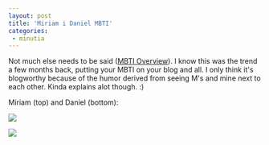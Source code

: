 ```yaml
---
layout: post
title: 'Miriam i Daniel MBTI'
categories:
 - minutia
---
```


Not much else needs to be said (<a href="http://www.capt.org/The_MBTI_Instrument/Overview.cfm">MBTI Overview</a>). I know this was the trend a few months back, putting your MBTI on your blog and all. I only think it's blogworthy because of the humor derived from seeing M's and mine next to each other. Kinda explains alot though. :) 



Miriam (top) and Daniel (bottom):

<a href="http://www.typelogic.com/estj.html"><img src="images/mbti-miriam-web.gif"></a>



<a href="http://www.typelogic.com/infp.html"><img src="images/mbti-daniel-web.gif"></a>